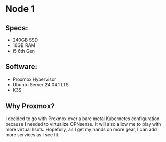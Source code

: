 # Node 1

## Specs:
- 240GB SSD
- 16GB RAM
- i5 6th Gen

## Software:
- Proxmox Hypervisor
- Ubuntu Server 24.04.1 LTS
- K3S

## Why Proxmox?
I decided to go with Proxmox over a bare metal Kubernetes configuration because I needed to virtualize OPNsense. It will also allow me to play with more virtual hsots. Hopefully, as I get my hands on more gear, I can add more services as I see fit.
